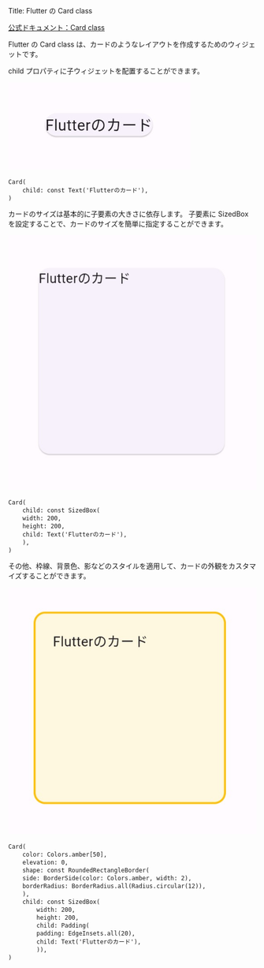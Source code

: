 Title: Flutter の Card class

[公式ドキュメント：Card class](https://api.flutter.dev/flutter/material/Card-class.html)

Flutter の Card class は、カードのようなレイアウトを作成するためのウィジェットです。

child プロパティに子ウィジェットを配置することができます。

![Card](Card_01.jpg)

```
Card(
    child: const Text('Flutterのカード'),
)
```

カードのサイズは基本的に子要素の大きさに依存します。
子要素に SizedBox を設定することで、カードのサイズを簡単に指定することができます。

![Card](Card_02.jpg)

```
Card(
    child: const SizedBox(
    width: 200,
    height: 200,
    child: Text('Flutterのカード'),
    ),
)
```

その他、枠線、背景色、影などのスタイルを適用して、カードの外観をカスタマイズすることができます。

![Card](Card_03.jpg)

```
Card(
    color: Colors.amber[50],
    elevation: 0,
    shape: const RoundedRectangleBorder(
    side: BorderSide(color: Colors.amber, width: 2),
    borderRadius: BorderRadius.all(Radius.circular(12)),
    ),
    child: const SizedBox(
        width: 200,
        height: 200,
        child: Padding(
        padding: EdgeInsets.all(20),
        child: Text('Flutterのカード'),
        )),
)
```

